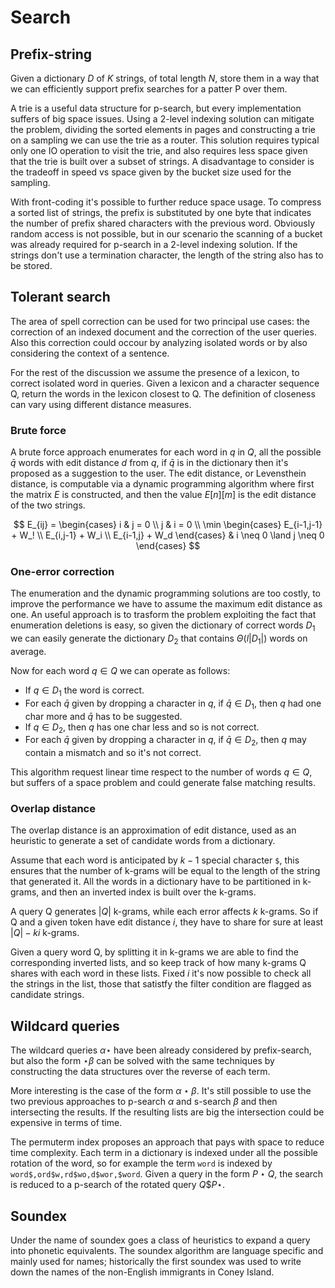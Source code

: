 # Search

## Prefix-string
Given a dictionary $D$ of $K$ strings, of total length $N$, store them in a way that we can efficiently support prefix searches for a patter P over them.

A trie is a useful data structure for p-search, but every implementation suffers of big space issues.
Using a 2-level indexing solution can mitigate the problem, dividing the sorted elements in pages and constructing a trie on a sampling we can use the trie as a router.
This solution requires typical only one IO operation to visit the trie, and also requires less space given that the trie is built over a subset of strings.
A disadvantage to consider is the tradeoff in speed vs space given by the bucket size used for the sampling.

With front-coding it's possible to further reduce space usage.
To compress a sorted list of strings, the prefix is substituted by one byte that indicates the number of prefix shared characters with the previous word.
Obviously random access is not possible, but in our scenario the scanning of a bucket was already required for p-search in a 2-level indexing solution.
If the strings don't use a termination character, the length of the string also has to be stored.

## Tolerant search
The area of spell correction can be used for two principal use cases: the correction of an indexed document and the correction of the user queries.
Also this correction could occour by analyzing isolated words or by also considering the context of a sentence.

For the rest of the discussion we assume the presence of a lexicon, to correct isolated word in queries.
Given a lexicon and a character sequence Q, return the words in the lexicon closest to Q.
The definition of closeness can vary using different distance measures.

### Brute force
A brute force approach enumerates for each word in $q$ in $Q$, all the possible $\bar{q}$ words with edit distance $d$ from $q$, if $\bar{q}$ is in the dictionary then it's proposed as a suggestion to the user.
The edit distance, or Levensthein distance, is computable via a dynamic programming algorithm where first the matrix $E$ is constructed, and then the value $E[n][m]$ is the edit distance of the two strings.

$$
E_{ij} = 
\begin{cases}
i & j = 0 \\
j & i = 0 \\
\min \begin{cases}
E_{i-1,j-1} + W_! \\
E_{i,j-1} + W_i \\
E_{i-1,j} + W_d
\end{cases} & i \neq 0 \land j \neq 0
\end{cases}
$$

### One-error correction
The enumeration and the dynamic programming solutions are too costly, to improve the performance we have to assume the maximum edit distance as one.
An useful approach is to trasform the problem exploiting the fact that enumeration deletions is easy, so given the dictionary of correct words $D_1$ we can easily generate the dictionary $D_2$ that contains $\Theta(l|D_1|)$ words on average.

Now for each word $q \in Q$ we can operate as follows:

- If $q \in D_1$ the word is correct.
- For each $\bar{q}$ given by dropping a character in $q$, if $\bar{q} \in D_1$, then $q$ had one char more and $\bar{q}$ has to be suggested.
- If $q \in D_2$, then $q$ has one char less and so is not correct.
- For each $\bar{q}$ given by dropping a character in $q$, if $\bar{q} \in D_2$, then $q$ may contain a mismatch and so it's not correct.

This algorithm request linear time respect to the number of words $q \in Q$, but suffers of a space problem and could generate false matching results.

### Overlap distance
The overlap distance is an approximation of edit distance, used as an heuristic to generate a set of candidate words from a dictionary.

Assume that each word is anticipated by $k-1$ special character `$`, this ensures that the number of k-grams will be equal to the length of the string that generated it.
All the words in a dictionary have to be partitioned in k-grams, and then an inverted index is built over the k-grams.

A query Q generates $|Q|$ k-grams, while each error affects $k$ k-grams.
So if Q and a given token have edit distance $i$, they have to share for sure at least $|Q| -ki$ k-grams.

Given a query word Q, by splitting it in k-grams we are able to find the corresponding inverted lists, and so keep track of how many k-grams Q shares with each word in these lists.
Fixed $i$ it's now possible to check all the strings in the list, those that satistfy the filter condition are flagged as candidate strings.

## Wildcard queries
The wildcard queries $\alpha\star$ have been already considered by prefix-search, but also the form $\star\beta$ can be solved with the same techniques by constructing the data structures over the reverse of each term.

More interesting is the case of the form $\alpha\star\beta$.
It's still possible to use the two previous approaches to p-search $\alpha$ and s-search $\beta$ and then intersecting the results.
If the resulting lists are big the intersection could be expensive in terms of time.

The permuterm index proposes an approach that pays with space to reduce time complexity.
Each term in a dictionary is indexed under all the possible rotation of the word, so for example the term `word` is indexed by `word$,ord$w,rd$wo,d$wor,$word`.
Given a query in the form $P\star Q$, the search is reduced to a p-search of the rotated query $Q\$P\star$.

## Soundex
Under the name of soundex goes a class of heuristics to expand a query into phonetic equivalents.
The soundex algorithm are language specific and mainly used for names;
historically the first soundex was used to write down the names of the non-English immigrants in Coney Island.
